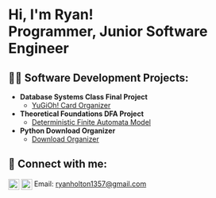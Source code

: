 <h1>Hi, I'm Ryan! <br/><a>Programmer</a>, <a>Junior Software Engineer</a></h1>

<h2>👨‍💻 Software Development Projects:</h2>

- <b>Database Systems Class Final Project</b>
  - [YuGiOh! Card Organizer](https://github.com/VentusLeon/Database-Systems-Final-Project)
- <b>Theoretical Foundations DFA Project</b>
  - [Deterministic Finite Automata Model](https://github.com/VentusLeon/DFA-Model)
- <b>Python Download Organizer</b>
  - [Download Organizer]([https://github.com/VentusLeon/DFA-Model](https://github.com/VentusLeon/Python-Download-Organizer))


<h2> 🤳 Connect with me:</h2>

[<img align="center" alt="VentusLeon | LinkedIn" width="22px" src="https://cdn.jsdelivr.net/npm/simple-icons@v3/icons/linkedin.svg" />][linkedin]
[<img align="center" alt="VentusLeon | Instagram" width="22px" src="https://cdn.jsdelivr.net/npm/simple-icons@v3/icons/instagram.svg" />][instagram]
<a>Email: ryanholton1357@gmail.com</a>


[instagram]: https://www.instagram.com/theboiiryan/
[linkedin]: https://www.linkedin.com/in/ryan-holton-62a79322b?lipi=urn%3Ali%3Apage%3Ad_flagship3_profile_view_base_contact_details%3B0yJsIkd1QeSVziazmmX6Qw%3D%3D

<!--
**VentusLeon/VentusLeon** is a ✨ _special_ ✨ repository because its `README.md` (this file) appears on your GitHub profile.

Here are some ideas to get you started:

- 🔭 I’m currently working on ...
- 🌱 I’m currently learning ...
- 👯 I’m looking to collaborate on ...
- 🤔 I’m looking for help with ...
- 💬 Ask me about ...
- 📫 How to reach me: ...
- 😄 Pronouns: ...
- ⚡ Fun fact: ...
-->

